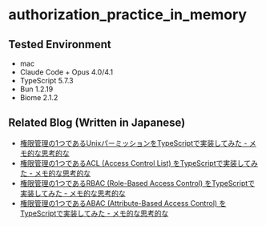 # authorization_practice_in_memory

## Tested Environment

- mac
- Claude Code + Opus 4.0/4.1
- TypeScript 5.7.3
- Bun 1.2.19
- Biome 2.1.2


## Related Blog (Written in Japanese)

- [権限管理の1つであるUnixパーミッションをTypeScriptで実装してみた - メモ的な思考的な](https://thinkami.hatenablog.com/entry/2025/08/24/211635)
- [権限管理の1つであるACL (Access Control List) をTypeScriptで実装してみた - メモ的な思考的な](https://thinkami.hatenablog.com/entry/2025/08/25/212900)
- [権限管理の1つであるRBAC (Role-Based Access Control) をTypeScriptで実装してみた - メモ的な思考的な](https://thinkami.hatenablog.com/entry/2025/08/29/221436)
- [権限管理の1つであるABAC (Attribute-Based Access Control) をTypeScriptで実装してみた - メモ的な思考的な](https://thinkami.hatenablog.com/entry/2025/08/30/220117)